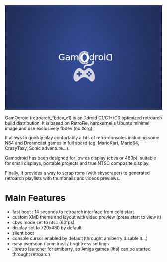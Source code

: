 ![Gamodroid](https://github.com/jit06/retroarch_fbdev_c1/blob/master/skin/Splash/splash.png#center)

GamOdroid (retroarch_fbdev_c1) is an Odroid C1/C1+/C0 optimized retroarch build distribution. It is based on RetroPie, hardkernel's Ubuntu minimal image and use exclusively fbdev (no Xorg).

It allows to quickly play confortably a lots of retro-consoles including some N64 and Dreamcast games in full speed (eg. MarioKart, Mario64, CrazyTaxy, Sonic adventure...).

Gamodroid has been designed for lowres display (cbvs or 480p), suitable for small displays, portable projects and true NTSC composite display.

Finally, It provides a way to scrap roms (with skyscraper) to generated retroarch playlists with thumbnails and videos previews.

# Main Features
- fast boot : 14 seconds to retroarch interface from cold start
- custom XMB theme and layout with video preview (press start to view it)
- cbvs mode set to ntsc (60fps) 
- display set to 720x480 by default
- silent boot
- console cursor enabled by default (throught amiberry disable it...)
- easy overscan / constrast / brightness settings   
- libretro launcher for amiberry, so Amiga games (lha) can be started throught retroarch
